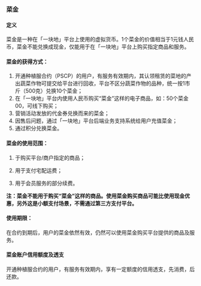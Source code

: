 ### 菜金

#### 定义

菜金是一种在「一块地」平台上使用的虚拟货币。1个菜金的价值相当于1元钱人民币，菜金不能兑换成现金，仅能用于在「一块地」平台上购买指定商品和服务。

#### 菜金的获得方式：

1. 开通种植服合约（PSCP）的用户，有服务有效期内，其认领租赁的菜地的产出蔬菜作物可提交给平台进行回收，平台不区分蔬菜作物的品种，统一按1市斤（500克）兑换10个菜金；
2. 在「一块地」平台内使用人民币购买“菜金”这样的电子商品，如：50个菜金00，可线下购买；
3. 营销活动发放的代金券兑换而来的菜金；
4. 因售后问题，通过「一块地」平台后端业务支持系统给用户充值菜金；
5. 通过积分兑换菜金。

#### 菜金的使用范围：

1. 于购买平台/商户指定的商品；

2. 用于支付宅配运费；

3. 用于会员服务的部分续费。

**注：菜金不能用于购买“菜金”这样的商品。使用菜金购买商品可能比使用现金优惠，另外这是小额支付场景，不需通过第三方支付平台。**

#### 使用期限：

在合约到期后，用户的菜金依然有效，仍然可以使用菜金购买平台提供的商品及服务。

#### 菜金账户信用额度及透支

开通种植服合约的用户，有服务有效期内，享有一定额度的信用透支，先消费，后还款。

